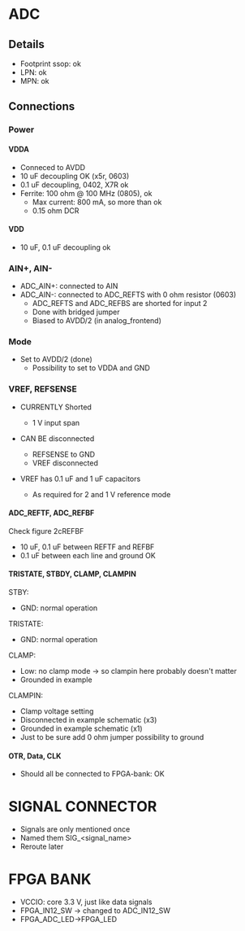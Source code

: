 # ADC
## Details
- Footprint ssop: ok
- LPN: ok
- MPN: ok

## Connections
### Power
#### VDDA
- Conneced to AVDD
- 10 uF decoupling OK (x5r, 0603)
- 0.1 uF decoupling, 0402, X7R ok
- Ferrite: 100 ohm @ 100 MHz (0805), ok
	- Max current: 800 mA, so more than ok
	- 0.15 ohm DCR

#### VDD
- 10 uF, 0.1 uF decoupling ok

### AIN+, AIN-
- ADC_AIN+: connected to AIN
- ADC_AIN-: connected to ADC_REFTS with 0 ohm resistor (0603)
	- ADC_REFTS and ADC_REFBS are shorted for input 2
	- Done with bridged jumper
	- Biased to AVDD/2 (in analog_frontend)

### Mode
- Set to AVDD/2 (done)
	- Possibility to set to VDDA and GND

### VREF, REFSENSE
- CURRENTLY Shorted
	- 1 V input span

- CAN BE disconnected 
	- REFSENSE to GND
	- VREF disconnected

- VREF has 0.1 uF and 1 uF capacitors
	- As required for 2 and 1 V reference mode

#### ADC_REFTF, ADC_REFBF
Check figure 2cREFBF
- 10 uF, 0.1 uF between REFTF and REFBF
- 0.1 uF between each line and ground
OK

#### TRISTATE, STBDY, CLAMP, CLAMPIN
STBY:
- GND: normal operation

TRISTATE:
- GND: normal operation

CLAMP:
- Low: no clamp mode -> so clampin here probably doesn't matter
- Grounded in example

CLAMPIN: 
- Clamp voltage setting
- Disconnected in example schematic (x3)
- Grounded in example schematic (x1)
- Just to be sure add 0 ohm jumper possibility to ground

#### OTR, Data, CLK
- Should all be connected to FPGA-bank: OK

# SIGNAL CONNECTOR
- Signals are only mentioned once
- Named them SIG_<signal_name>
- Reroute later

# FPGA BANK
- VCCIO: core 3.3 V, just like data signals
- FPGA_IN12_SW -> changed to ADC_IN12_SW
- FPGA_ADC_LED->FPGA_LED